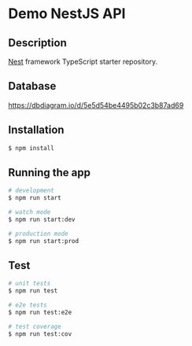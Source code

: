 # Demo NestJS API

## Description

[Nest](https://github.com/nestjs/nest) framework TypeScript starter repository.

## Database
https://dbdiagram.io/d/5e5d54be4495b02c3b87ad69

## Installation

```bash
$ npm install
```

## Running the app

```bash
# development
$ npm run start

# watch mode
$ npm run start:dev

# production mode
$ npm run start:prod
```

## Test

```bash
# unit tests
$ npm run test

# e2e tests
$ npm run test:e2e

# test coverage
$ npm run test:cov
```





